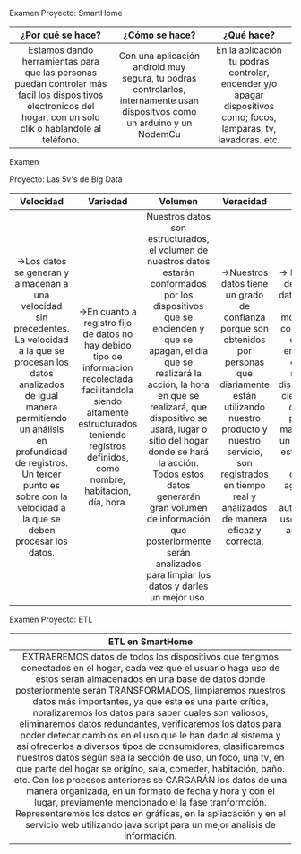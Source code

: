 

Examen
Proyecto: SmartHome

 
|¿Por qué se hace?|¿Cómo se hace?|¿Qué hace?
|:---:   |:---:          |:---:   
|Estamos dando herramientas para que las personas puedan controlar más facil los dispositivos electronicos del hogar, con un solo clik o hablandole al teléfono.|Con una aplicación android muy segura, tu podras controlarlos, internamente usan dispositvos como un arduino y un NodemCu|En la aplicación tu podras controlar, encender y/o apagar dispositivos como; focos, lamparas, tv, lavadoras. etc.


Examen

Proyecto: Las 5v's de Big Data

|Velocidad|Variedad |Volumen|Veracidad|Valor
|:---:   |:---:          |:---:|:---:|:---:
->Los datos se generan y almacenan a una velocidad sin precedentes. La velocidad a la que se procesan los datos analizados de igual manera permitiendo un análisis en profundidad de registros. Un tercer punto es sobre con la velocidad a la que se deben procesar los datos.|->En cuanto a registro fijo de datos no hay debido tipo de informacion recolectada facilitandola siendo altamente estructurados teniendo registros  definidos, como nombre, habitacion, día, hora.|Nuestros datos son estructurados, el volumen de nuestros datos estarán conformados por los dispositivos que se encienden y que se apagan, el día que se realizará la acción, la hora en que se realizará, que dispositivo se usará, lugar o sitio del hogar donde se hará la acción. Todos estos datos generarán gran volumen de información que posteriormente serán analizados para limpiar los datos y darles un mejor uso.|->Nuestros datos tiene un grado de confianza porque son obtenidos por personas que diariamente están utilizando nuestro producto y nuestro servicio, son registrados en tiempo real y analizados de manera eficaz y correcta.|-> Los valores de nuestros datos  serviran para monitorear el consumo o el exeso de energía que obtienen  nuestros dispositivosen ciertas areas del hogar podemos manejar y dar un informe de estos datos  y evitar el consumo   agresivo de luz o automatizar el usode ciertas areas de la casa

Examen
Proyecto: ETL

|ETL en SmartHome
|:---:
|EXTRAEREMOS datos de todos los dispositivos que tengmos conectados en el hogar, cada vez que el usuario haga uso de estos seran almacenados en una base de datos donde posteriormente serán TRANSFORMADOS, limpiaremos nuestros datos más importantes, ya que esta es una parte crítica, noralizaremos los datos para saber cuales son valiosos, eliminaremos datos redundantes, verificaremos los datos para poder detecar cambios en el uso que le han dado al sistema y así ofrecerlos a diversos tipos de consumidores, clasificaremos nuestros datos según sea la sección de uso, un foco, una tv, en que parte del hogar se origíno, sala, comeder, habitación, baño. etc. Con los procesos anteriores se CARGARÁN los datos de una manera organizada, en un formato de fecha y hora y con el lugar, previamente mencionado el la fase tranformción. Representaremos los datos en gráficas, en la apliacación y en el servicio web utilizando java script para un mejor analisis de información.
